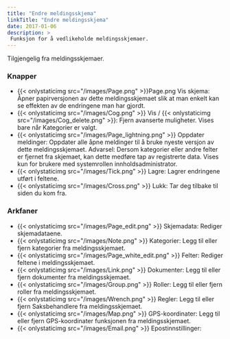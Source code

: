 ```yaml
---
title: "Endre meldingsskjema"
linkTitle: "Endre meldingsskjema"
date: 2017-01-06
description: >
 Funksjon for å vedlikeholde meldingsskjemaer. 
---
```

Tilgjengelig fra meldingsskjemaer. 

### Knapper

- {{< onlystaticimg src="/images/Page.png" >}}Page.png Vis skjema: Åpner papirversjonen av dette meldingsskjemaet slik at man enkelt kan se effekten av de endringene man har gjordt.
- {{< onlystaticimg src="/images/Cog.png" >}} Vis / {{< onlystaticimg src="/images/Cog_delete.png" >}}: Fjern avanserte muligheter. Vises bare når Kategorier er valgt.
- {{< onlystaticimg src="/images/Page_lightning.png" >}} Oppdater meldinger: Oppdater alle åpne meldinger til å bruke nyeste versjon av dette meldingsskjemaet. Advarsel: Dersom kategorier eller andre felter er fjernet fra skjemaet, kan dette medføre tap av registrerte data. Vises kun for brukere med systemrollen innholdsadministrator.
- {{< onlystaticimg src="/images/Tick.png" >}} Lagre: Lagrer endringene utført i feltene.
- {{< onlystaticimg src="/images/Cross.png" >}} Lukk: Tar deg tilbake til siden du kom fra.

### Arkfaner

- {{< onlystaticimg src="/images/Page_edit.png" >}} Skjemadata: Rediger skjemadataene.
- {{< onlystaticimg src="/images/Note.png" >}} Kategorier: Legg til eller fjern kategorier fra meldingsskjemaet.
- {{< onlystaticimg src="/images/Page_white_edit.png" >}} Felter: Rediger feltene i meldingsskjemaet.
- {{< onlystaticimg src="/images/Link.png" >}} Dokumenter: Legg til eller fjern dokumenter fra meldingsskjemaet.
- {{< onlystaticimg src="/images/Group.png" >}} Roller: Legg til eller fjern roller fra meldingsskjemaet.
- {{< onlystaticimg src="/images/Wrench.png" >}} Regler: Legg til eller fjern Saksbehandlere fra meldingsskjemaet.
- {{< onlystaticimg src="/images/Map.png" >}} GPS-koordinater: Legg til eller fjern GPS-koordinater funksjonen fra meldingsskjemaet.
- {{< onlystaticimg src="/images/Email.png" >}} Epostinnstillinger:
